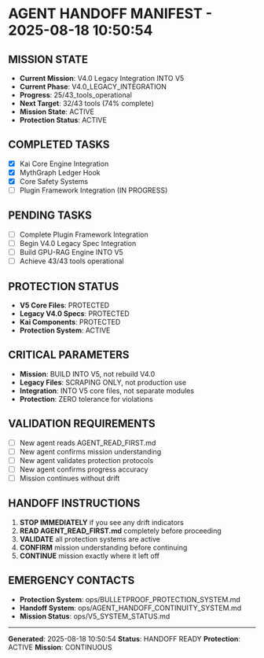 # AGENT HANDOFF MANIFEST - 2025-08-18 10:50:54

## MISSION STATE
- **Current Mission**: V4.0 Legacy Integration INTO V5
- **Current Phase**: V4.0_LEGACY_INTEGRATION
- **Progress**: 25/43_tools_operational
- **Next Target**: 32/43 tools (74% complete)
- **Mission State**: ACTIVE
- **Protection Status**: ACTIVE

## COMPLETED TASKS
- [x] Kai Core Engine Integration
- [x] MythGraph Ledger Hook  
- [x] Core Safety Systems
- [ ] Plugin Framework Integration (IN PROGRESS)

## PENDING TASKS
- [ ] Complete Plugin Framework Integration
- [ ] Begin V4.0 Legacy Spec Integration
- [ ] Build GPU-RAG Engine INTO V5
- [ ] Achieve 43/43 tools operational

## PROTECTION STATUS
- **V5 Core Files**: PROTECTED
- **Legacy V4.0 Specs**: PROTECTED
- **Kai Components**: PROTECTED
- **Protection System**: ACTIVE

## CRITICAL PARAMETERS
- **Mission**: BUILD INTO V5, not rebuild V4.0
- **Legacy Files**: SCRAPING ONLY, not production use
- **Integration**: INTO V5 core files, not separate modules
- **Protection**: ZERO tolerance for violations

## VALIDATION REQUIREMENTS
- [ ] New agent reads AGENT_READ_FIRST.md
- [ ] New agent confirms mission understanding
- [ ] New agent validates protection protocols
- [ ] New agent confirms progress accuracy
- [ ] Mission continues without drift

## HANDOFF INSTRUCTIONS
1. **STOP IMMEDIATELY** if you see any drift indicators
2. **READ AGENT_READ_FIRST.md** completely before proceeding
3. **VALIDATE** all protection systems are active
4. **CONFIRM** mission understanding before continuing
5. **CONTINUE** mission exactly where it left off

## EMERGENCY CONTACTS
- **Protection System**: ops/BULLETPROOF_PROTECTION_SYSTEM.md
- **Handoff System**: ops/AGENT_HANDOFF_CONTINUITY_SYSTEM.md
- **Mission Status**: ops/V5_SYSTEM_STATUS.md

---
**Generated**: 2025-08-18 10:50:54
**Status**: HANDOFF READY
**Protection**: ACTIVE
**Mission**: CONTINUOUS
